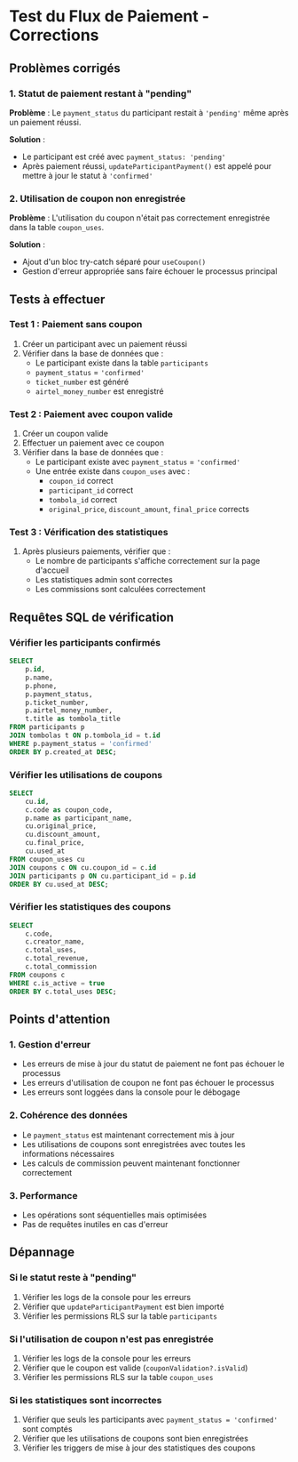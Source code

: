 # Test du Flux de Paiement - Corrections

## Problèmes corrigés

### 1. Statut de paiement restant à "pending"
**Problème** : Le `payment_status` du participant restait à `'pending'` même après un paiement réussi.

**Solution** : 
- Le participant est créé avec `payment_status: 'pending'`
- Après paiement réussi, `updateParticipantPayment()` est appelé pour mettre à jour le statut à `'confirmed'`

### 2. Utilisation de coupon non enregistrée
**Problème** : L'utilisation du coupon n'était pas correctement enregistrée dans la table `coupon_uses`.

**Solution** :
- Ajout d'un bloc try-catch séparé pour `useCoupon()`
- Gestion d'erreur appropriée sans faire échouer le processus principal

## Tests à effectuer

### Test 1 : Paiement sans coupon
1. Créer un participant avec un paiement réussi
2. Vérifier dans la base de données que :
   - Le participant existe dans la table `participants`
   - `payment_status` = `'confirmed'`
   - `ticket_number` est généré
   - `airtel_money_number` est enregistré

### Test 2 : Paiement avec coupon valide
1. Créer un coupon valide
2. Effectuer un paiement avec ce coupon
3. Vérifier dans la base de données que :
   - Le participant existe avec `payment_status` = `'confirmed'`
   - Une entrée existe dans `coupon_uses` avec :
     - `coupon_id` correct
     - `participant_id` correct
     - `tombola_id` correct
     - `original_price`, `discount_amount`, `final_price` corrects

### Test 3 : Vérification des statistiques
1. Après plusieurs paiements, vérifier que :
   - Le nombre de participants s'affiche correctement sur la page d'accueil
   - Les statistiques admin sont correctes
   - Les commissions sont calculées correctement

## Requêtes SQL de vérification

### Vérifier les participants confirmés
```sql
SELECT 
    p.id,
    p.name,
    p.phone,
    p.payment_status,
    p.ticket_number,
    p.airtel_money_number,
    t.title as tombola_title
FROM participants p
JOIN tombolas t ON p.tombola_id = t.id
WHERE p.payment_status = 'confirmed'
ORDER BY p.created_at DESC;
```

### Vérifier les utilisations de coupons
```sql
SELECT 
    cu.id,
    c.code as coupon_code,
    p.name as participant_name,
    cu.original_price,
    cu.discount_amount,
    cu.final_price,
    cu.used_at
FROM coupon_uses cu
JOIN coupons c ON cu.coupon_id = c.id
JOIN participants p ON cu.participant_id = p.id
ORDER BY cu.used_at DESC;
```

### Vérifier les statistiques des coupons
```sql
SELECT 
    c.code,
    c.creator_name,
    c.total_uses,
    c.total_revenue,
    c.total_commission
FROM coupons c
WHERE c.is_active = true
ORDER BY c.total_uses DESC;
```

## Points d'attention

### 1. Gestion d'erreur
- Les erreurs de mise à jour du statut de paiement ne font pas échouer le processus
- Les erreurs d'utilisation de coupon ne font pas échouer le processus
- Les erreurs sont loggées dans la console pour le débogage

### 2. Cohérence des données
- Le `payment_status` est maintenant correctement mis à jour
- Les utilisations de coupons sont enregistrées avec toutes les informations nécessaires
- Les calculs de commission peuvent maintenant fonctionner correctement

### 3. Performance
- Les opérations sont séquentielles mais optimisées
- Pas de requêtes inutiles en cas d'erreur

## Dépannage

### Si le statut reste à "pending"
1. Vérifier les logs de la console pour les erreurs
2. Vérifier que `updateParticipantPayment` est bien importé
3. Vérifier les permissions RLS sur la table `participants`

### Si l'utilisation de coupon n'est pas enregistrée
1. Vérifier les logs de la console pour les erreurs
2. Vérifier que le coupon est valide (`couponValidation?.isValid`)
3. Vérifier les permissions RLS sur la table `coupon_uses`

### Si les statistiques sont incorrectes
1. Vérifier que seuls les participants avec `payment_status = 'confirmed'` sont comptés
2. Vérifier que les utilisations de coupons sont bien enregistrées
3. Vérifier les triggers de mise à jour des statistiques des coupons 